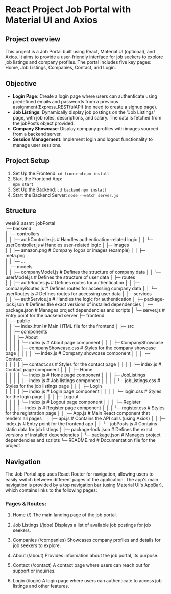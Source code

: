 # React Project Job Portal with Material UI and Axios

## Project overview
This project is a Job Portal built using React, Material UI (optional), and Axios. It aims to provide a user-friendly interface for job seekers to explore job listings and company profiles. The portal includes five key pages: Home, Job Listings, Companies, Contact, and Login. 

## Objective
- **Login Page**: Create a login page where users can authenticate using predefined emails and passwords from a previous assignment(Express_RESTfulAPI) (no need to create a signup page).
- **Job Listings**: Dynamically display job postings on the "Job Listings" page, with job roles, descriptions, and salary. The data is fetched from the jobPosts object provided. 
- **Company Showcase**: Display company profiles with images sourced from a backend server.
- **Session Management**: Implement login and logout functionality to manage user sessions.

## Project Setup
1. Set Up the Frontend: 
    `cd frontend`
    `npm install`
2. Start the Frontend App:  
    `npm start`
3. Set Up the Backend:
    `cd backend`
    `npm install` 
4. Start the Backend Server:
    `node --watch server.js`

## Structure

week9_assmt_jobPortal               
├─ backend                          
│  ├─ controllers                   
│  │  ├─ authController.js          # Handles authentication-related logic
│  │  └─ userController.js          # Handles user-related logic
│  ├─ images                        
│  │  ├─ amazon.png                # Company logos or images (example)
│  │  ├─ meta.png                  
│  │  └─ ...                       
│  ├─ models                        
│  │  ├─ companyModel.js           # Defines the structure of company data
│  │  └─ userModel.js              # Defines the structure of user data
│  ├─ routes                        
│  │  ├─ authRoutes.js             # Defines routes for authentication
│  │  ├─ companyRoutes.js          # Defines routes for accessing company data
│  │  └─ userRoutes.js             # Defines routes for accessing user data
│  ├─ services                      
│  │  └─ authService.js            # Handles the logic for authentication
│  ├─ package-lock.json            # Defines the exact versions of installed dependencies
│  ├─ package.json                 # Manages project dependencies and scripts
│  └─ server.js                    # Entry point for the backend server
├─ frontend                         
│  ├─ public                        
│  │  └─ index.html                # Main HTML file for the frontend
│  ├─ src                           
│  │  ├─ components                 
│  │  │  ├─ About                   
│  │  │  │  └─ index.js            # About page component
│  │  │  ├─ CompanyShowcase         
│  │  │  │  ├─ companyShowcase.css # Styles for the company showcase page
│  │  │  │  └─ index.js            # Company showcase component
│  │  │  ├─ Contact                 
│  │  │  │  ├─ contact.css         # Styles for the contact page
│  │  │  │  └─ index.js            # Contact page component
│  │  │  ├─ Home                    
│  │  │  │  └─ index.js            # Home page component
│  │  │  ├─ JobListings             
│  │  │  │  ├─ index.js            # Job listings component
│  │  │  │  └─ jobListings.css     # Styles for the job listings page
│  │  │  ├─ Login                   
│  │  │  │  ├─ index.js            # Login page component
│  │  │  │  └─ login.css           # Styles for the login page
│  │  │  ├─ Logout                  
│  │  │  │  └─ index.js            # Logout page component
│  │  │  └─ Register                
│  │  │     ├─ index.js            # Register page component
│  │  │     └─ register.css        # Styles for the registration page
│  │  ├─ App.js                     # Main React component that renders all pages
│  │  ├─ api.js                     # Contains the API calls (using Axios)
│  │  ├─ index.js                   # Entry point for the frontend app
│  │  └─ jobPosts.js                # Contains static data for job listings
│  ├─ package-lock.json             # Defines the exact versions of installed dependencies
│  └─ package.json                  # Manages project dependencies and scripts
└─ README.md                        # Documentation file for the project
                       

## Navigation
The Job Portal app uses React Router for navigation, allowing users to easily switch between different pages of the application. The app's main navigation is provided by a top navigation bar (using Material UI's AppBar), which contains links to the following pages:

### Pages & Routes:
1. Home (/)
The main landing page of the job portal.

2. Job Listings (/jobs)
Displays a list of available job postings for job seekers.

3. Companies (/companies)
Showcases company profiles and details for job seekers to explore.

4. About (/about)
Provides information about the job portal, its purpose.

5. Contact (/contact)
A contact page where users can reach out for support or inquiries.

6. Login (/login)
A login page where users can authenticate to access job listings and other features.


